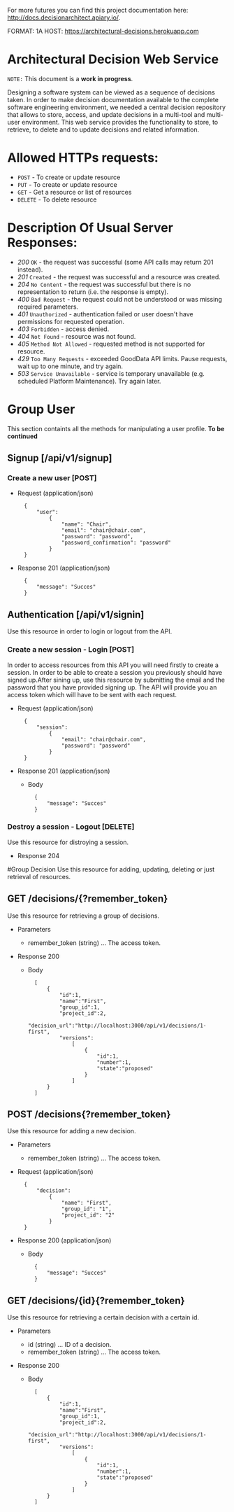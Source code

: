 For more futures you can find this project documentation here: http://docs.decisionarchitect.apiary.io/.

FORMAT: 1A
HOST: https://architectural-decisions.herokuapp.com

# Architectural Decision Web Service

<code>NOTE:</code> This document is a **work in progress**.

Designing a software system can be viewed as a sequence of decisions taken. 
In order to make decision documentation available to the complete software 
engineering environment, we needed a central decision repository that allows
to store, access, and update decisions in a multi-tool and multi-user 
environment. This web service provides the functionality to store, to retrieve, to delete and to 
update decisions and related information.

# **Allowed HTTPs requests:**
* <code>POST</code> - To create or update resource
* <code>PUT</code> - To create or update resource
* <code>GET</code> - Get a resource or list of resources
* <code>DELETE</code> - To delete resource

# **Description Of Usual Server Responses:**
* _200_ <code>OK</code> - the request was successful (some API calls may return 201 instead).
* _201_ <code>Created</code> - the request was successful and a resource was created.
* _204_ <code>No Content</code> - the request was successful but there is no representation to return (i.e. the response is empty).
* _400_ <code>Bad Request</code> - the request could not be understood or was missing required parameters.
* _401_ <code>Unauthorized</code> - authentication failed or user doesn't have permissions for requested operation.
* _403_ <code>Forbidden</code> - access denied.
* _404_ <code>Not Found</code> - resource was not found.
* _405_ <code>Method Not Allowed</code> - requested method is not supported for resource.
* _429_ <code>Too Many Requests</code> - exceeded GoodData API limits. Pause requests, wait up to one minute, and try again.
* _503_ <code>Service Unavailable</code> - service is temporary unavailable (e.g. scheduled Platform Maintenance). Try again later.

# Group User
This section containts all the methods for manipulating a user profile. **To be continued**

## Signup [/api/v1/signup]

### Create a new user [POST]
+ Request (application/json)

        { 
            "user": 
                { 
                    "name": "Chair",
                    "email": "chair@chair.com", 
                    "password": "password", 
                    "password_confirmation": "password" 
                } 
        }

+ Response 201 (application/json)

        { 
            "message": "Succes" 
        }

## Authentication [/api/v1/signin]
Use this resource in order to login or logout from the API.

### Create a new session - Login [POST]
In order to access resources from this API you will need firstly to create a
session. In order to be able to create a session you previously should have
signed up.After sining up, use this resource by submitting the email and the
password that you have provided signing up. The API will provide you an 
access token which will have to be sent with each request.
+ Request (application/json)

        { 
            "session": 
                { 
                    "email": "chair@chair.com", 
                    "password": "password" 
                } 
        }
    
+ Response 201 (application/json)
    + Body

            { 
                "message": "Succes"    
            }

### Destroy a session - Logout [DELETE]
Use this resource for distroying a session.
+ Response 204

#Group Decision
Use this resource for adding, updating, deleting or just retrieval of 
resources.

## GET /decisions/{?remember_token}
Use this resource for retrieving a group of decisions.

+ Parameters
     + remember_token (string) ... The access token.

+ Response 200
    + Body 
    
            [
                {
                    "id":1,
                    "name":"First",
                    "group_id":1,
                    "project_id":2,
                    "decision_url":"http://localhost:3000/api/v1/decisions/1-first",
                    "versions":
                        [
                            {
                                "id":1,
                                "number":1,
                                "state":"proposed"
                            }
                        ]
                }
            ]

## POST /decisions{?remember_token}
Use this resource for adding a new decision.

+ Parameters
    + remember_token (string) ... The access token.

+ Request (application/json)

        { 
            "decision": 
                { 
                    "name": "First", 
                    "group_id": "1", 
                    "project_id": "2"
                } 
        }
    
+ Response 200 (application/json)
    + Body

            { 
                "message": "Succes" 
            }


## GET /decisions/{id}{?remember_token}
Use this resource for retrieving a certain decision with a certain id.

+ Parameters
    + id (string) ... ID of a decision.
    + remember_token (string) ... The access token.
    
+ Response 200
    + Body 
    
            [
                {
                    "id":1,
                    "name":"First",
                    "group_id":1,
                    "project_id":2,
                    "decision_url":"http://localhost:3000/api/v1/decisions/1-first",
                    "versions":
                        [
                            {
                                "id":1,
                                "number":1,
                                "state":"proposed"
                            }
                        ]
                }
            ]